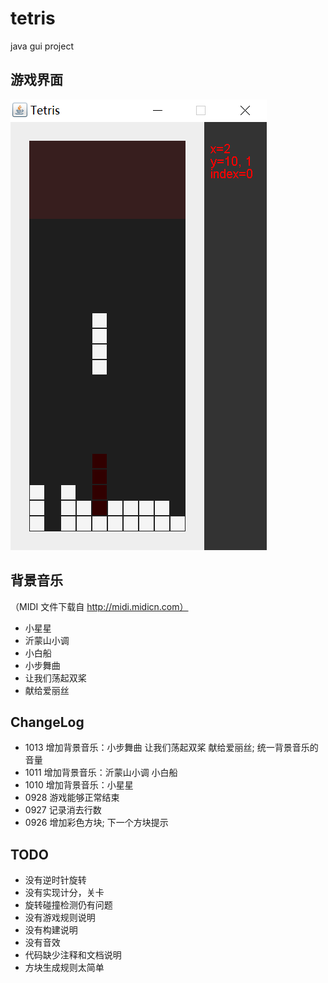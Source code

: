 # tetris
java gui project

## 游戏界面

![snapshot](etc/snapshot.png)

## 背景音乐

（MIDI 文件下载自 http://midi.midicn.com）

* 小星星
* 沂蒙山小调
* 小白船
* 小步舞曲
* 让我们荡起双桨
* 献给爱丽丝

## ChangeLog

* 1013 增加背景音乐：小步舞曲 让我们荡起双桨 献给爱丽丝; 统一背景音乐的音量
* 1011 增加背景音乐：沂蒙山小调 小白船
* 1010 增加背景音乐：小星星
* 0928 游戏能够正常结束
* 0927 记录消去行数
* 0926 增加彩色方块; 下一个方块提示

## TODO

* 没有逆时针旋转
* 没有实现计分，关卡
* 旋转碰撞检测仍有问题
* 没有游戏规则说明
* 没有构建说明
* 没有音效
* 代码缺少注释和文档说明
* 方块生成规则太简单

